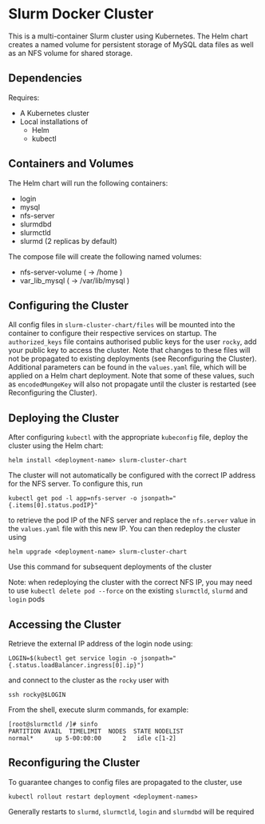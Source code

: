 # Slurm Docker Cluster

This is a multi-container Slurm cluster using Kubernetes.  The Helm chart
creates a named volume for persistent storage of MySQL data files as well as
an NFS volume for shared storage.

## Dependencies

Requires:

* A Kubernetes cluster
* Local installations of
  * Helm
  * kubectl

## Containers and Volumes

The Helm chart will run the following containers:

* login
* mysql
* nfs-server
* slurmdbd
* slurmctld
* slurmd (2 replicas by default)

The compose file will create the following named volumes:

* nfs-server-volume ( -> /home          )
* var_lib_mysql     ( -> /var/lib/mysql )

## Configuring the Cluster

All config files in `slurm-cluster-chart/files` will be mounted into the container to configure their respective services on startup. The `authorized_keys` file contains authorised public keys for the user `rocky`, add your public key to access the cluster. Note that changes to these files will not be propagated to existing deployments (see Reconfiguring the Cluster).
Additional parameters can be found in the `values.yaml` file, which will be applied on a Helm chart deployment. Note that some of these values, such as `encodedMungeKey` will also not propagate until the cluster is restarted (see Reconfiguring the Cluster).

## Deploying the Cluster

After configuring `kubectl` with the appropriate `kubeconfig` file, deploy the cluster using the Helm chart:
```console
helm install <deployment-name> slurm-cluster-chart
```

The cluster will not automatically be configured with the correct IP address for the NFS server. To configure this, run
```console
kubectl get pod -l app=nfs-server -o jsonpath="{.items[0].status.podIP}"
```
to retrieve the pod IP of the NFS server and replace the `nfs.server` value in the `values.yaml` file with this new IP. You can then redeploy the cluster using
```console
helm upgrade <deployment-name> slurm-cluster-chart
```
Use this command for subsequent deployments of the cluster

Note: when redeploying the cluster with the correct NFS IP, you may need to use `kubectl delete pod --force` on the existing `slurmctld`, `slurmd` and `login` pods

## Accessing the Cluster

Retrieve the external IP address of the login node using:
```console
LOGIN=$(kubectl get service login -o jsonpath="{.status.loadBalancer.ingress[0].ip}")
```
and connect to the cluster as the `rocky` user with
```console
ssh rocky@$LOGIN
```

From the shell, execute slurm commands, for example:

```console
[root@slurmctld /]# sinfo
PARTITION AVAIL  TIMELIMIT  NODES  STATE NODELIST
normal*      up 5-00:00:00      2   idle c[1-2]
```

## Reconfiguring the Cluster

To guarantee changes to config files are propagated to the cluster, use
```console
kubectl rollout restart deployment <deployment-names>
```
Generally restarts to `slurmd`, `slurmctld`, `login` and `slurmdbd` will be required